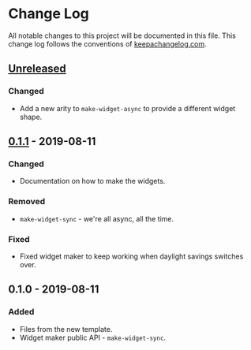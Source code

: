 # Change Log
All notable changes to this project will be documented in this file. This change log follows the conventions of [keepachangelog.com](http://keepachangelog.com/).

## [Unreleased]
### Changed
- Add a new arity to `make-widget-async` to provide a different widget shape.

## [0.1.1] - 2019-08-11
### Changed
- Documentation on how to make the widgets.

### Removed
- `make-widget-sync` - we're all async, all the time.

### Fixed
- Fixed widget maker to keep working when daylight savings switches over.

## 0.1.0 - 2019-08-11
### Added
- Files from the new template.
- Widget maker public API - `make-widget-sync`.

[Unreleased]: https://github.com/your-name/four_clojure/compare/0.1.1...HEAD
[0.1.1]: https://github.com/your-name/four_clojure/compare/0.1.0...0.1.1
